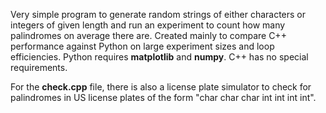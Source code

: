Very simple program to generate random strings of either characters or integers of given length and run an experiment to count how many palindromes on average there are. Created mainly to compare C++ performance against Python on large experiment sizes and loop efficiencies. Python requires **matplotlib** and **numpy**. C++ has no special requirements. 

For the **check.cpp** file, there is also a license plate simulator to check for palindromes in US license plates of the form "char char char int int int int". 
